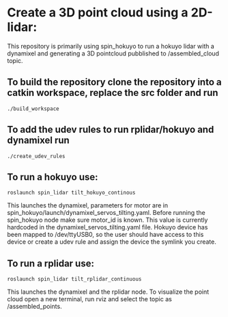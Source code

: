 # Create a 3D point cloud using a 2D-lidar:
This repository is primarily using spin_hokuyo to run a hokuyo lidar with a dynamixel and generating a 3D pointcloud pubblished to /assembled_cloud topic.

## To build the repository clone the repository into a catkin workspace, replace the src folder and run
    ./build_workspace
## To add the udev rules to run rplidar/hokuyo and dynamixel run
    ./create_udev_rules
## To run a hokuyo use:
    roslaunch spin_lidar tilt_hokuyo_continous
This launches the dynamixel, parameters for motor are in spin_hokuyo/launch/dynamixel_servos_tilting.yaml. Before running the spin_hokuyo node make sure motor_id is known. This value is currently hardcoded in the dynamixel_servos_tilting.yaml file. Hokuyo device has been mapped to /dev/ttyUSB0, so the user should have access to this device or create a udev rule and assign the device the symlink you create.
## To run a rplidar use:
    roslaunch spin_lidar tilt_rplidar_continuous
This launches the dynamixel and the rplidar node.
To visualize the point cloud open a new terminal, run rviz and select the topic as /assembled_points.
